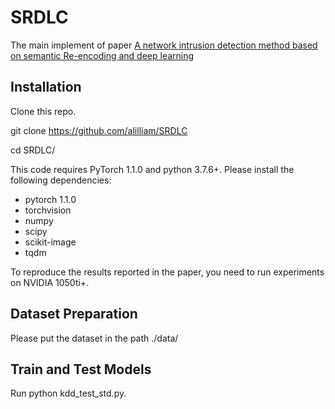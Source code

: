 # SRDLC
The main implement of paper [A network intrusion detection method based on semantic Re-encoding and deep learning](https://www.sciencedirect.com/science/article/abs/pii/S1084804520301624)

## Installation
Clone this repo.

git clone https://github.com/alilliam/SRDLC 

cd SRDLC/ 

This code requires PyTorch 1.1.0 and python 3.7.6+. Please install the following dependencies: 

* pytorch 1.1.0
* torchvision
* numpy
* scipy
* scikit-image
* tqdm 


To reproduce the results reported in the paper, you need to run experiments on NVIDIA 1050ti+.

## Dataset Preparation
Please put the dataset in the path ./data/

## Train and Test Models
Run python kdd_test_std.py.


